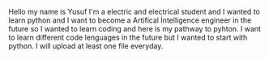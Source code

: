 Hello my name is Yusuf I'm a electric and electrical student and I wanted to learn python and I want to become a Artifical İntelligence engineer in the future so I wanted to learn coding and here is my pathway to pyhton. I want to learn different code lenguages in the future but I wanted to start with python. I will upload at least one file everyday. 
